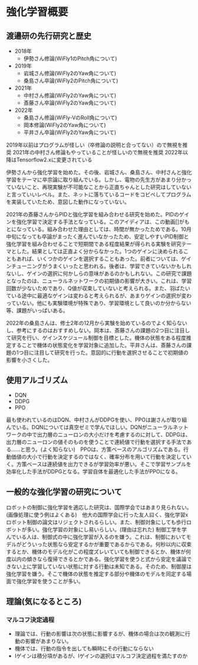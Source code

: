 # 強化学習概要

## 渡邉研の先行研究と歴史
- 2018年
  - 伊勢さん修論(WiFly1のPitch角について)
- 2019年
  - 岩城さん修論(WiFly2のYaw角について)
  - 桑島さん卒論(WiFly2のPitch角について)
- 2021年
  - 中村さん修論(WiFly2のYaw角について)
  - 斎藤さん卒論(WiFly2のYaw角について)
- 2022年
  - 桑島さん修論(WiFly-VのRoll角について)
  - 岡本修論(WiFly2のYaw角について)
  - 平井さん卒論(WiFly2のYaw角について)

2019年以前はプログラムが怪しい（卒修論の説明と合ってない）ので無視を推奨
2021年の中村さん修論もやっていることが怪しいので無視を推奨
2022年以降はTensorflow2.xに変更されている

伊勢さんから強化学習を始めた。その後、岩城さん、桑島さん、中村さんと強化学習をテーマに卒宗論に取り組んでいる。しかし、電物の先生方があまり分かっていないこと、再現実験が不可能なことから正直ちゃんとした研究はしていないと言っていいレベル。また、ネットに落ちているコードをコピペしてプログラムを実装していたため、意図した動作になっていない。

2021年の斎藤さんからPIDと強化学習を組み合わせる研究を始めた。PIDのゲインを強化学習で決定する手法となっている。このアイディアは、この動画[]がもとになっている。組み合わせた理由としては、時間が無かったためである。10月中旬になっても卒論がまったく進んでいなかったため、安定しやすいPID制御と強化学習を組み合わせることで短期間である程度結果が得られる実験を研究テーマとした。結果としては正直よく分からなかった。1つのゲインに決められることもあれば、いくつかのゲインを選択することもあった。前者については、ゲインチューニングがうまくいったと思われる。後者は、学習できていないかもしれないし、ゲインの選択に何かしらの意味があるのかもしれない。この研究で課題となったのは、ニューラルネットワークの初期値の影響が大きい。これは、学習回数が少ないためであり、Q値が収束していないと考えられる。また、羽ばたいている途中に最適なゲインは変わると考えられるが、あまりゲインの選択が変わっていない。他にも実験環境が特殊であり、学習環境として良いのか分からない等、課題がいっぱいある。

2022年の桑島さんは、修士2年の12月から実験を始めているのでよく知らないし、参考にするのはおすすめしない。岡本は、斎藤さんの課題の2つ目に注目して研究を行い、ゲインスケジュール制御を目標とした。機体の状態をある程度推定することで機体の状態変化を学習対象に追加した。平井さんは、斎藤さんの課題の1つ目に注目して研究を行った。意図的に行動を選択させることで初期値の影響を小さくした。

## 使用アルゴリズム
* DQN
* DDPG
* PPO
  
最も使われているのはDQN、中村さんがDDPGを使い、PPOは謝さんが取り組んでいる。DQNについては真空ゼミで学んでほしい。DQNがニューラルネットワークの中で出力層のニューロンの大小だけを考慮するのに対して、DDPGは、出力層のニューロンの値そのものを使うことで連続値で行動を選択する手法である......と思う。(よく知らない)　PPOは、方策ベースのアルゴリズムである。行動価値の大小で行動を決定するのではなく、確率分布を用いて行動を決定していく。方策ベースは連続値を出力できるが学習効率が悪い。そこで学習サンプルを効率化した手法がDDPGとなる。学習自体を最適化した手法がPPOになる。

## 一般的な強化学習の研究について
ロボットの制御に強化学習を適応した研究は、国際学会ではあまり見られない。(画像処理に使う例はよくある)　他大の国際学会に行った友人曰く、強化学習xロボット制御の論文はリジェクトされるらしい。また、制御対象にしても歩行ロボットが多い。強化学習の対象にし易いらしい。(理由は忘れた) 制御工学を学んでいる人は、制御式の中に強化学習が入るのを嫌う。これは、制御においてモデルがどういった状態なら安定するかが重要であるからである。何秒以内に収束するとか、機体のモデル化がこの程度ズレいていても制御できるとか、機体が何度以内の傾きなら復帰できるとかである。強化学習を使うと式から安定を議論できない上に学習していない状態に対する行動は未知である。そのため、制御屋は強化学習を嫌う。そこで機体の状態を推定する部分や機体のモデルを同定する場面で強化学習を使うことが多い。

## 理論(気になるところ)
### マルコフ決定過程
* 理論では、行動の影響は次の状態に影響するが、機体の場合は次の観測に行動の影響があまりない。
* 機体では、行動の指令を出しても瞬時にその行動にならない
* Iゲインは積分項があるが、Iゲインの選択はマルコフ決定過程を満たすのか